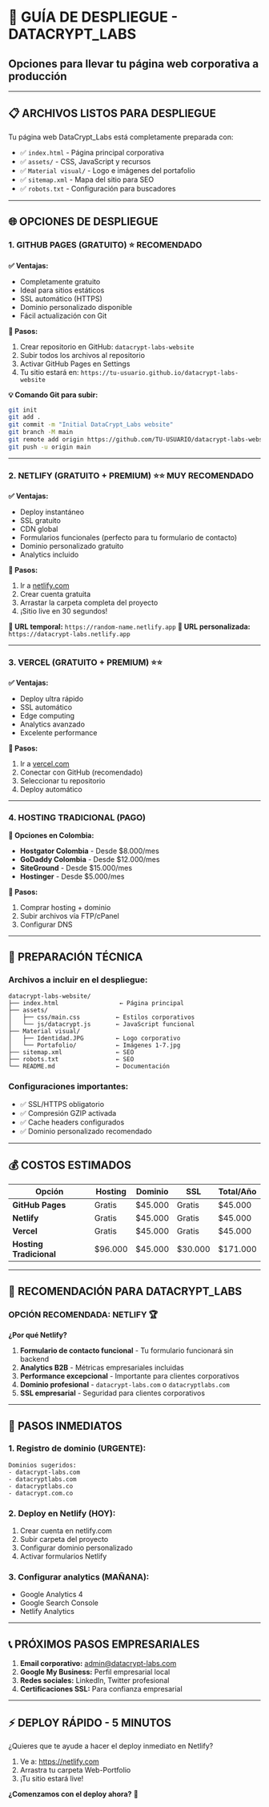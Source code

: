 # 🚀 GUÍA DE DESPLIEGUE - DATACRYPT_LABS
## Opciones para llevar tu página web corporativa a producción

---

## 📋 **ARCHIVOS LISTOS PARA DESPLIEGUE**

Tu página web DataCrypt_Labs está completamente preparada con:
- ✅ `index.html` - Página principal corporativa
- ✅ `assets/` - CSS, JavaScript y recursos
- ✅ `Material visual/` - Logo e imágenes del portafolio
- ✅ `sitemap.xml` - Mapa del sitio para SEO
- ✅ `robots.txt` - Configuración para buscadores

---

## 🌐 **OPCIONES DE DESPLIEGUE**

### **1. GITHUB PAGES (GRATUITO) ⭐ RECOMENDADO**

**✅ Ventajas:**
- Completamente gratuito
- Ideal para sitios estáticos
- SSL automático (HTTPS)
- Dominio personalizado disponible
- Fácil actualización con Git

**📝 Pasos:**
1. Crear repositorio en GitHub: `datacrypt-labs-website`
2. Subir todos los archivos al repositorio
3. Activar GitHub Pages en Settings
4. Tu sitio estará en: `https://tu-usuario.github.io/datacrypt-labs-website`

**💡 Comando Git para subir:**
```bash
git init
git add .
git commit -m "Initial DataCrypt_Labs website"
git branch -M main
git remote add origin https://github.com/TU-USUARIO/datacrypt-labs-website.git
git push -u origin main
```

---

### **2. NETLIFY (GRATUITO + PREMIUM) ⭐⭐ MUY RECOMENDADO**

**✅ Ventajas:**
- Deploy instantáneo
- SSL gratuito
- CDN global
- Formularios funcionales (perfecto para tu formulario de contacto)
- Dominio personalizado gratuito
- Analytics incluido

**📝 Pasos:**
1. Ir a [netlify.com](https://netlify.com)
2. Crear cuenta gratuita
3. Arrastar la carpeta completa del proyecto
4. ¡Sitio live en 30 segundos!

**🔗 URL temporal:** `https://random-name.netlify.app`
**🔗 URL personalizada:** `https://datacrypt-labs.netlify.app`

---

### **3. VERCEL (GRATUITO + PREMIUM) ⭐⭐**

**✅ Ventajas:**
- Deploy ultra rápido
- SSL automático
- Edge computing
- Analytics avanzado
- Excelente performance

**📝 Pasos:**
1. Ir a [vercel.com](https://vercel.com)
2. Conectar con GitHub (recomendado)
3. Seleccionar tu repositorio
4. Deploy automático

---

### **4. HOSTING TRADICIONAL (PAGO)**

**🏢 Opciones en Colombia:**
- **Hostgator Colombia** - Desde $8.000/mes
- **GoDaddy Colombia** - Desde $12.000/mes
- **SiteGround** - Desde $15.000/mes
- **Hostinger** - Desde $5.000/mes

**📝 Pasos:**
1. Comprar hosting + dominio
2. Subir archivos vía FTP/cPanel
3. Configurar DNS

---

## 🔧 **PREPARACIÓN TÉCNICA**

### **Archivos a incluir en el despliegue:**
```
datacrypt-labs-website/
├── index.html                 ← Página principal
├── assets/
│   ├── css/main.css          ← Estilos corporativos
│   └── js/datacrypt.js       ← JavaScript funcional
├── Material visual/
│   ├── Identidad.JPG         ← Logo corporativo
│   └── Portafolio/           ← Imágenes 1-7.jpg
├── sitemap.xml               ← SEO
├── robots.txt                ← SEO
└── README.md                 ← Documentación
```

### **Configuraciones importantes:**
- ✅ SSL/HTTPS obligatorio
- ✅ Compresión GZIP activada
- ✅ Cache headers configurados
- ✅ Dominio personalizado recomendado

---

## 💰 **COSTOS ESTIMADOS**

| Opción | Hosting | Dominio | SSL | Total/Año |
|--------|---------|---------|-----|-----------|
| **GitHub Pages** | Gratis | $45.000 | Gratis | $45.000 |
| **Netlify** | Gratis | $45.000 | Gratis | $45.000 |
| **Vercel** | Gratis | $45.000 | Gratis | $45.000 |
| **Hosting Tradicional** | $96.000 | $45.000 | $30.000 | $171.000 |

---

## 🎯 **RECOMENDACIÓN PARA DATACRYPT_LABS**

### **OPCIÓN RECOMENDADA: NETLIFY** 🏆

**¿Por qué Netlify?**
1. **Formulario de contacto funcional** - Tu formulario funcionará sin backend
2. **Analytics B2B** - Métricas empresariales incluidas
3. **Performance excepcional** - Importante para clientes corporativos
4. **Dominio profesional** - `datacrypt-labs.com` o `datacryptlabs.com`
5. **SSL empresarial** - Seguridad para clientes corporativos

---

## 🚀 **PASOS INMEDIATOS**

### **1. Registro de dominio (URGENTE):**
```
Dominios sugeridos:
- datacrypt-labs.com
- datacryptlabs.com
- datacryptlabs.co
- datacrypt.com.co
```

### **2. Deploy en Netlify (HOY):**
1. Crear cuenta en netlify.com
2. Subir carpeta del proyecto
3. Configurar dominio personalizado
4. Activar formularios Netlify

### **3. Configurar analytics (MAÑANA):**
- Google Analytics 4
- Google Search Console
- Netlify Analytics

---

## 📞 **PRÓXIMOS PASOS EMPRESARIALES**

1. **Email corporativo:** admin@datacrypt-labs.com
2. **Google My Business:** Perfil empresarial local
3. **Redes sociales:** LinkedIn, Twitter profesional
4. **Certificaciones SSL:** Para confianza empresarial

---

## ⚡ **DEPLOY RÁPIDO - 5 MINUTOS**

¿Quieres que te ayude a hacer el deploy inmediato en Netlify?

1. Ve a: https://netlify.com
2. Arrastra tu carpeta Web-Portfolio
3. ¡Tu sitio estará live!

**¿Comenzamos con el deploy ahora?** 🚀